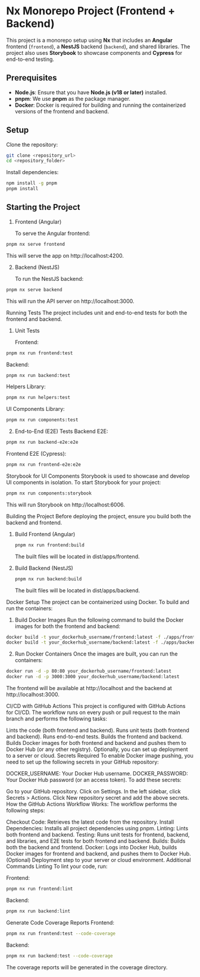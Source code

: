 # Nx Monorepo Project (Frontend + Backend)

This project is a monorepo setup using **Nx** that includes an **Angular** frontend (`frontend`), a **NestJS** backend (`backend`), and shared libraries. The project also uses **Storybook** to showcase components and **Cypress** for end-to-end testing.

## Prerequisites

- **Node.js**: Ensure that you have **Node.js (v18 or later)** installed.
- **pnpm**: We use **pnpm** as the package manager.
- **Docker**: Docker is required for building and running the containerized versions of the frontend and backend.

## Setup

Clone the repository:

```bash
git clone <repository_url>
cd <repository_folder>
```

Install dependencies:

```bash
npm install -g pnpm
pnpm install
```

## Starting the Project

1. Frontend (Angular)

   To serve the Angular frontend:

```bash
pnpm nx serve frontend
```

This will serve the app on http://localhost:4200.

2. Backend (NestJS)

   To run the NestJS backend:

```bash
pnpm nx serve backend
```

This will run the API server on http://localhost:3000.

Running Tests
The project includes unit and end-to-end tests for both the frontend and backend.

1. Unit Tests

   Frontend:

```bash
pnpm nx run frontend:test
```

Backend:

```bash
pnpm nx run backend:test
```

Helpers Library:

```bash
pnpm nx run helpers:test
```

UI Components Library:

```bash
pnpm nx run components:test
```

2. End-to-End (E2E) Tests
   Backend E2E:

```bash
pnpm nx run backend-e2e:e2e
```

Frontend E2E (Cypress):

```bash
pnpm nx run frontend-e2e:e2e
```

Storybook for UI Components
Storybook is used to showcase and develop UI components in isolation. To start Storybook for your project:

```bash
pnpm nx run components:storybook
```

This will run Storybook on http://localhost:6006.

Building the Project
Before deploying the project, ensure you build both the backend and frontend.

1. Build Frontend (Angular)

   ```bash
   pnpm nx run frontend:build
   ```

   The built files will be located in dist/apps/frontend.

2. Build Backend (NestJS)

   ```bash
   pnpm nx run backend:build
   ```

   The built files will be located in dist/apps/backend.

Docker Setup
The project can be containerized using Docker. To build and run the containers:

1. Build Docker Images
   Run the following command to build the Docker images for both the frontend and backend:

```bash
docker build -t your_dockerhub_username/frontend:latest -f ./apps/frontend/Dockerfile .
docker build -t your_dockerhub_username/backend:latest -f ./apps/backend/Dockerfile .
```

2. Run Docker Containers
   Once the images are built, you can run the containers:

```bash
docker run -d -p 80:80 your_dockerhub_username/frontend:latest
docker run -d -p 3000:3000 your_dockerhub_username/backend:latest
```

The frontend will be available at http://localhost and the backend at http://localhost:3000.

CI/CD with GitHub Actions
This project is configured with GitHub Actions for CI/CD. The workflow runs on every push or pull request to the main branch and performs the following tasks:

Lints the code (both frontend and backend).
Runs unit tests (both frontend and backend).
Runs end-to-end tests.
Builds the frontend and backend.
Builds Docker images for both frontend and backend and pushes them to Docker Hub (or any other registry).
Optionally, you can set up deployment to a server or cloud.
Secrets Required
To enable Docker image pushing, you need to set up the following secrets in your GitHub repository:

DOCKER_USERNAME: Your Docker Hub username.
DOCKER_PASSWORD: Your Docker Hub password (or an access token).
To add these secrets:

Go to your GitHub repository.
Click on Settings.
In the left sidebar, click Secrets > Actions.
Click New repository secret and add the above secrets.
How the GitHub Actions Workflow Works:
The workflow performs the following steps:

Checkout Code: Retrieves the latest code from the repository.
Install Dependencies: Installs all project dependencies using pnpm.
Linting: Lints both frontend and backend.
Testing: Runs unit tests for frontend, backend, and libraries, and E2E tests for both frontend and backend.
Builds: Builds both the backend and frontend.
Docker: Logs into Docker Hub, builds Docker images for frontend and backend, and pushes them to Docker Hub.
(Optional) Deployment step to your server or cloud environment.
Additional Commands
Linting
To lint your code, run:

Frontend:

```bash
pnpm nx run frontend:lint
```

Backend:

```bash
pnpm nx run backend:lint
```

Generate Code Coverage Reports
Frontend:

```bash
pnpm nx run frontend:test --code-coverage
```

Backend:

```bash
pnpm nx run backend:test --code-coverage
```

The coverage reports will be generated in the coverage directory.
